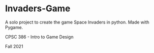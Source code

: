 # Invaders-Game

A solo project to create the game Space Invaders in python. Made with Pygame.

CPSC 386 - Intro to Game Design

Fall 2021
